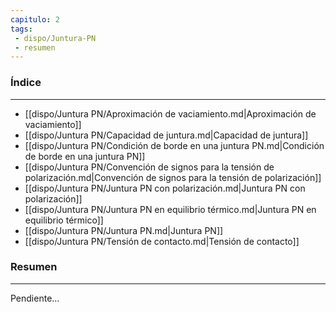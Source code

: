 ```yaml
---
capitulo: 2
tags: 
 - dispo/Juntura-PN
 - resumen
---
```

### Índice
---
 * [[dispo/Juntura PN/Aproximación de vaciamiento.md|Aproximación de vaciamiento]]
 * [[dispo/Juntura PN/Capacidad de juntura.md|Capacidad de juntura]]
 * [[dispo/Juntura PN/Condición de borde en una juntura PN.md|Condición de borde en una juntura PN]]
 * [[dispo/Juntura PN/Convención de signos para la tensión de polarización.md|Convención de signos para la tensión de polarización]]
 * [[dispo/Juntura PN/Juntura PN con polarización.md|Juntura PN con polarización]]
 * [[dispo/Juntura PN/Juntura PN en equilibrio térmico.md|Juntura PN en equilibrio térmico]]
 * [[dispo/Juntura PN/Juntura PN.md|Juntura PN]]
 * [[dispo/Juntura PN/Tensión de contacto.md|Tensión de contacto]]

### Resumen
---
Pendiente...
